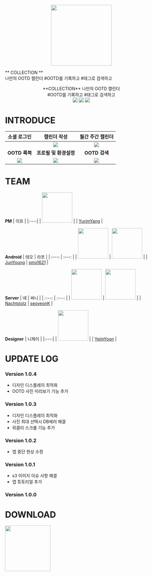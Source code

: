 <p align="center">
  <img width="200" height="200" src="https://user-images.githubusercontent.com/90251348/171596431-70e6c462-f51b-4039-bac7-f727dae9103f.png">
</p>


** COLLECTION **<br>
나만의 OOTD 캘린더
#OOTD를  기록하고 #태그로 검색하고
<p align="center">
  **COLLECTION**  나만의 OOTD 캘린더<br>#OOTD를  기록하고 #태그로 검색하고<br>
  <img src="https://img.shields.io/badge/Android-3DDC84?style=for-the-badge&logo=Android&logoColor=white">
<img src="https://img.shields.io/badge/Firebase-FFCA28?style=for-the-badge&logo=Firebase&logoColor=white"> 
<img src="https://img.shields.io/badge/Google Play-00AEEF?style=for-the-badge&logo=Google Play&logoColor=white"> 
</p>

# INTRODUCE
<p align="center">

| 소셜 로그인 | 캘린더 작성 | 월간 주간 캘린더 |
| :---: | :---: | :---:| 
|  |<img src="https://user-images.githubusercontent.com/90251348/171786320-d73a7081-6420-4a14-9773-6642e59b9c97.gif"> | <img src="https://user-images.githubusercontent.com/90251348/171785700-ae1905ed-ae03-459b-b816-29df8eadef03.gif"> |
| **OOTD 룩북** | **프로필 및 환경설정** | **OOTD 검색** | 
| <img src="https://user-images.githubusercontent.com/90251348/171785719-df86e8c0-a1ed-4df4-8fd8-f50ccc0a1069.gif">  | <img src="https://user-images.githubusercontent.com/90251348/171785974-1b4741b3-3b16-4641-b60e-88bdaa5436a2.gif"> | <img src="https://user-images.githubusercontent.com/90251348/171785725-0c8cbecf-b660-4d64-bc75-629638660b61.gif">  | 
  
  


</p>

# TEAM

 **PM** 
| 이프 |
|:---:|
| <img width="100" height="100" src="https://user-images.githubusercontent.com/90251348/171634817-00d22ee5-1a76-414c-bc8c-8ea0176d16aa.png"> |
| [YurimYang](https://github.com/YurimYang) |

**Android**
| 테오 | 라프 | 
| :---: | :---: |
| <img width="100" height="100" src="https://user-images.githubusercontent.com/90251348/171635208-6f5afba8-3f25-4586-9b70-f3a6d0065858.png"> | <img width="100" height="100" src="https://user-images.githubusercontent.com/90251348/171635141-63be1f02-ff6d-496c-ab39-10b12712f2f1.png"> |
| [JunYoung](https://github.com/JunYoungkKwon) | [smo1621](https://github.com/smo1621) |

 **Server**
 | 녜 | 써니 |
| :---: | :---: |
 | <img width="100" height="100" src="https://user-images.githubusercontent.com/90251348/171635119-90e887f9-70e3-40f0-9034-9cd86ca4d3df.png"> | <img width="100" height="100" src="https://user-images.githubusercontent.com/90251348/171635160-93d02502-187a-4b38-bb03-1c5263fa48bc.png"> |
  | [Nachtstolz](https://github.com/Nachtstolz) | [seoyeonK](https://github.com/seoyeonK) |
  
 **Designer**
 | 니제이 |
|:---:|
| <img width="100" height="100" src="https://user-images.githubusercontent.com/90251348/171635125-378ac1ee-c247-412c-9b28-7656bd41e72e.png"> |
| [YejinYoon](https://github.com/YejinYoon) |

# UPDATE LOG
### Version 1.0.4
+ 디자인 디스플레이 최적화
+  OOTD 사진 미리보기 기능 추가
### Version 1.0.3
+ 디자인 디스플레이 최적화
+ 사진 최대 선택시 DB에러 해결
+ 위클리 스크롤 기능 추가
### Version 1.0.2
+ 앱 중단 현상 수정
### Version 1.0.1
+ s3 이미지 이슈 사항 해결
+ 앱 튜토리얼 추가
### Version 1.0.0



# DOWNLOAD
 <a href="https://play.google.com/store/apps/details?id=com.eight.collection" target="_blank">
  <img width="150" height="150" src="https://user-images.githubusercontent.com/90251348/171583550-d642034a-fa9f-4107-a261-5b97837ffab7.png">
</a>
